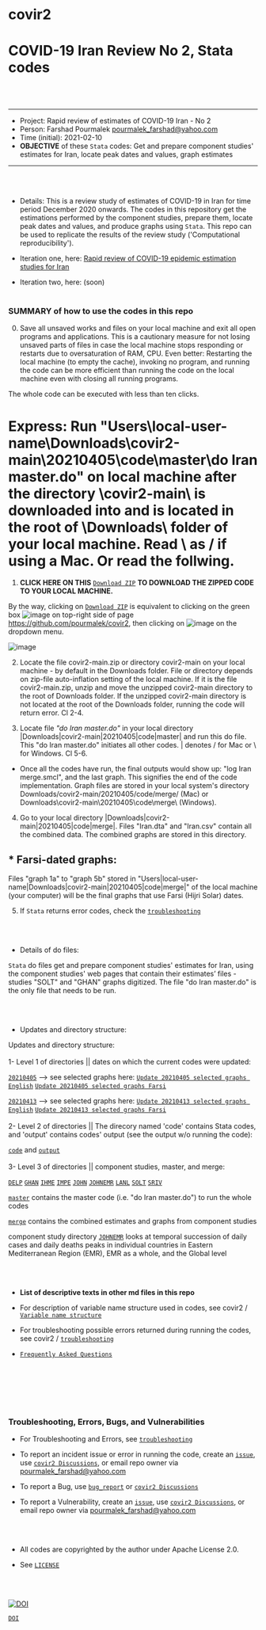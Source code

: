 # covir2

# COVID-19 Iran Review No 2, Stata codes

<br/><br/>


********************************************************************************************************************************************
* Project: Rapid review of estimates of COVID-19 Iran - No 2
* Person: Farshad Pourmalek pourmalek_farshad@yahoo.com
* Time (initial): 2021-02-10
* **OBJECTIVE** of these `Stata` codes: Get and prepare component studies' estimates for Iran, locate peak dates and values, graph estimates
********************************************************************************************************************************************

<br/><br/>


* Details: This is a review study of estimates of COVID-19 in Iran for time period December 2020 onwards. The codes in this repository get the estimations performed by the component studies, prepare them, locate peak dates and values, and produce graphs using `Stata`. This repo can be used to replicate the results of the review study ('Computational reproducibility').


* Iteration one, here: [Rapid review of COVID-19 epidemic estimation studies for Iran]( https://bmcpublichealth.biomedcentral.com/articles/10.1186/s12889-021-10183-3)
* Iteration two, here: (soon)
<br/><br/>


### SUMMARY of how to use the codes in this repo

0. Save all unsaved works and files on your local machine and exit all open programs and applications. This is a cautionary measure for not losing unsaved parts of files in case the local machine stops responding or restarts due to oversaturation of RAM, CPU. Even better: Restarting the local machine (to empty the cache), invoking no program, and running the code can be more efficient than running the code on the local machine even with closing all running programs.

The whole code can be executed with less than ten clicks. 

# **Express: Run "Users\local-user-name\Downloads\covir2-main\20210405\code\master\do Iran master.do" on local machine after the directory \covir2-main\ is downloaded into and is located in the root of \Downloads\ folder of your local machine.** Read \ as / if using a Mac. Or read the follwing. 

1. **CLICK HERE ON THIS**  [`Download ZIP`](https://github.com/pourmalek/covir2/archive/refs/heads/main.zip) **TO DOWNLOAD THE ZIPPED CODE TO YOUR LOCAL MACHINE.** 

By the way, clicking on [`Download ZIP`](https://github.com/pourmalek/covir2/archive/refs/heads/main.zip) is equivalent to clicking on the green box ![image](https://user-images.githubusercontent.com/30849720/113066810-061f2080-9170-11eb-8775-c2973d4b226d.png)
on top-right side of page https://github.com/pourmalek/covir2, then clicking on ![image](https://user-images.githubusercontent.com/30849720/113066904-35ce2880-9170-11eb-8169-793013512025.png)
on the dropdown menu. 

![image](https://user-images.githubusercontent.com/30849720/113066678-cc4e1a00-916f-11eb-8092-997db9a695c3.png)


2. Locate the file covir2-main.zip or directory covir2-main on your local machine - by default in the Downloads folder. File or directory depends on zip-file auto-inflation setting of the local machine. If it is the file covir2-main.zip, unzip and move the unzipped covir2-main directory to the root of Downloads folder. If the unzipped covir2-main directory is not located at the root of the Downloads folder, running the code will return error. Cl 2-4.

3. Locate file *"do Iran master.do"* in your local directory |Downloads|covir2-main|20210405|code|master| and run this do file. This "do Iran master.do" initiates all other codes. | denotes / for Mac or \ for Windows. Cl 5-6.

- Once all the codes have run, the final outputs would show up: "log Iran merge.smcl", and the last graph. This signifies the end of the code implementation. Graph files are stored in your local system's directory Downloads/covir2-main/20210405/code/merge/ (Mac) or Downloads\covir2-main\20210405\code\merge\ (Windows).

4. Go to your local directory |Downloads|covir2-main|20210405|code|merge|. Files "Iran.dta" and "Iran.csv" contain all the combined data. The combined graphs are stored in this directory. 

## * Farsi-dated graphs:

Files "graph 1a" to "graph 5b" stored in "Users|local-user-name|Downloads|covir2-main|20210405|code|merge|" of the local machine (your computer) will be the final graphs that use Farsi (Hijri Solar) dates. 



5. If `Stata` returns error codes, check the [`troubleshooting`](https://github.com/pourmalek/covir2/blob/main/Troubleshooting.md)

<br/><br/>

* Details of do files:

`Stata` do files get and prepare component studies' estimates for Iran, using the component studies' web pages that contain their estimates’ files - studies "SOLT" and "GHAN" graphs digitized. The file "do Iran master.do" is the only file that needs to be run. 

<br/><br/>




* Updates and directory structure:



Updates and directory structure:
<br/><br/>
1- Level 1 of directories || dates on which the current codes were updated:

[`20210405`](https://github.com/pourmalek/covir2/tree/main/20210405) --> see selected graphs here: 
[`Update 20210405 selected graphs English`](https://github.com/pourmalek/covir2/blob/main/20210405/output/Update%2020210405%20selected%20graphs%20English.pdf) [`Update 20210405 selected graphs Farsi`](https://github.com/pourmalek/covir2/blob/main/20210405/output/Update%2020210405%20selected%20graphs%20Farsi.pdf)

[`20210413`](https://github.com/pourmalek/covir2/tree/main/20210413) --> see selected graphs here: 
[`Update 20210413 selected graphs English`](https://github.com/pourmalek/covir2/blob/main/20210413/output/Update%2020210413%20selected%20graphs%20English.pdf) [`Update 20210413 selected graphs Farsi`](https://github.com/pourmalek/covir2/blob/main/20210413/output/Update%2020210413%20selected%20graphs%20Farsi.pdf)
<br/><br/>
2- Level 2 of directories || The direcory named 'code' contains Stata codes, and 'output' contains codes' output (see the output w/o running the code):

[`code`](https://github.com/pourmalek/covir2/tree/main/20210405/code) and [`output`](https://github.com/pourmalek/covir2/tree/main/20210405/output) 
<br/><br/>
3- Level 3 of directories || component studies, master, and merge:

[`DELP`](https://github.com/pourmalek/covir2/tree/main/20210405/code/DELP)  [`GHAN`](https://github.com/pourmalek/covir2/tree/main/20210405/code/GHAN)  [`IHME`](https://github.com/pourmalek/covir2/tree/main/20210405/code/IHME)  [`IMPE`](https://github.com/pourmalek/covir2/tree/main/20210405/code/IMPE)  [`JOHN`](https://github.com/pourmalek/covir2/tree/main/20210405/code/JOHN)  [`JOHNEMR`](https://github.com/pourmalek/covir2/tree/main/20210405/code/JOHNEMR) [`LANL`](https://github.com/pourmalek/covir2/tree/main/20210405/code/LANL)  [`SOLT`](https://github.com/pourmalek/covir2/tree/main/20210405/code/SOLT) 
[`SRIV`](https://github.com/pourmalek/covir2/tree/main/20210405/code/SRIV)

[`master`](https://github.com/pourmalek/covir2/tree/main/20210405/code/master) contains the master code (i.e. "do Iran master.do") to run the whole codes 

[`merge`](https://github.com/pourmalek/covir2/tree/main/20210405/code/merge) contains the combined estimates and graphs from component studies

component study directory [`JOHNEMR`](https://github.com/pourmalek/covir2/tree/main/20210405/output/JOHNEMR) looks at temporal succession of daily cases and daily deaths peaks in individual countries in Eastern Mediterranean Region (EMR), EMR as a whole, and the Global level


<br/><br/>


* **List of descriptive texts in other md files in this repo**

* For description of variable name structure used in codes, see covir2 / [`Variable name structure`](https://github.com/pourmalek/covir2/blob/main/Variable%20name%20structure.md)

* For troubleshooting possible errors returned during running the codes, see covir2 / [`troubleshooting`](https://github.com/pourmalek/covir2/blob/main/Troubleshooting.md)

* [`Frequently Asked Questions`](https://github.com/pourmalek/covir2/blob/main/FAQs.md)

<br/><br/>

<br/><br/>

### Troubleshooting, Errors, Bugs, and Vulnerabilities

* For Troubleshooting and Errors, see [`troubleshooting`](https://github.com/pourmalek/covir2/blob/main/Troubleshooting.md)

* To report an incident issue or error in running the code, create an [`issue`](https://github.com/pourmalek/covir2/issues), use [`covir2 Discussions`](https://github.com/pourmalek/covir2/discussions), or email repo owner via pourmalek_farshad@yahoo.com

* To report a Bug, use [`bug_report`](https://github.com/pourmalek/covir2/blob/main/.github/ISSUE_TEMPLATE/bug_report.md) or [`covir2 Discussions`](https://github.com/pourmalek/covir2/discussions)

* To report a Vulnerability, create an [`issue`](https://github.com/pourmalek/covir2/issues), use [`covir2 Discussions`](https://github.com/pourmalek/covir2/discussions), or email repo owner via pourmalek_farshad@yahoo.com

<br/><br/>


* All codes are copyrighted by the author under Apache License 2.0.

* See [`LICENSE`](https://github.com/pourmalek/covir2/blob/main/LICENSE)

<br/><br/>

[![DOI](https://zenodo.org/badge/344389637.svg)](https://zenodo.org/badge/latestdoi/344389637)



[`DOI`](https://zenodo.org/record/4584122#.YGPaTi295O0)




